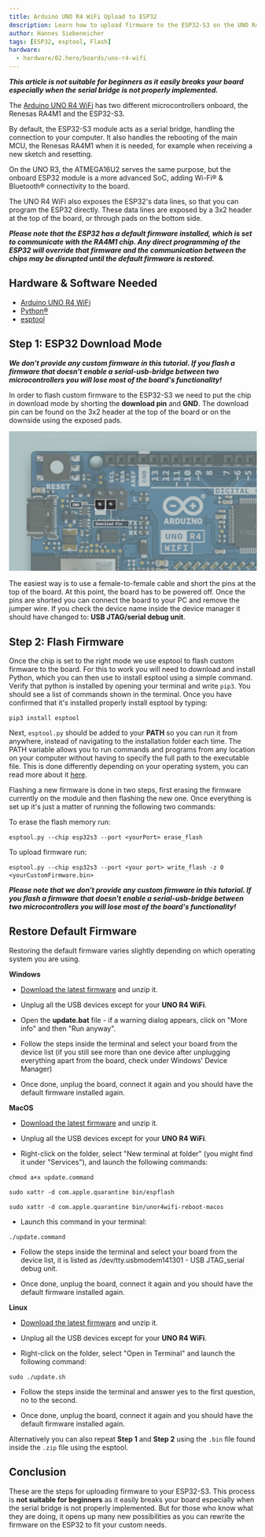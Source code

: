 ```yaml
---
title: Arduino UNO R4 WiFi Upload to ESP32
description: Learn how to upload firmware to the ESP32-S3 on the UNO R4 WiFi
author: Hannes Siebeneicher
tags: [ESP32, esptool, Flash]
hardware:
  - hardware/02.hero/boards/uno-r4-wifi
---
```


***This article is not suitable for beginners as it easily breaks your board especially when the serial bridge is not properly implemented.***

The [Arduino UNO R4 WiFi](/hardware/uno-r4-wifi) has two different microcontrollers onboard, the Renesas RA4M1 and the ESP32-S3.

By default, the ESP32-S3 module acts as a serial bridge, handling the connection to your computer. It also handles the rebooting of the main MCU, the Renesas RA4M1 when it is needed, for example when receiving a new sketch and resetting.

On the UNO R3, the ATMEGA16U2 serves the same purpose, but the onboard ESP32 module is a more advanced SoC, adding Wi-Fi® & Bluetooth® connectivity to the board.

The UNO R4 WiFi also exposes the ESP32's data lines, so that you can program the ESP32 directly. These data lines are exposed by a 3x2 header at the top of the board, or through pads on the bottom side.

***Please note that the ESP32 has a default firmware installed, which is set to communicate with the RA4M1 chip. Any direct programming of the ESP32 will override that firmware and the communication between the chips may be disrupted until the default firmware is restored.***

## Hardware & Software Needed

- [Arduino UNO R4 WiFi](/hardware/uno-r4-wifi)
- [Python®](https://www.python.org/downloads/)
- [esptool](https://docs.espressif.com/projects/esptool/en/latest/esp32/)

## Step 1: ESP32 Download Mode

***We don't provide any custom firmware in this tutorial. If you flash a firmware that doesn't enable a serial-usb-bridge between two microcontrollers you will lose most of the board's functionality!***

In order to flash custom firmware to the ESP32-S3 we need to put the chip in download mode by shorting the **download pin** and **GND**. The download pin can be found on the 3x2 header at the top of the board or on the downside using the exposed pads.

![ESP32-S3 download pin](./assets/esp32-data-pins.png)

The easiest way is to use a female-to-female cable and short the pins at the top of the board. At this point, the board has to be powered off. Once the pins are shorted you can connect the board to your PC and remove the jumper wire. If you check the device name inside the device manager it should have changed to: **USB JTAG/serial debug unit**.

## Step 2: Flash Firmware

Once the chip is set to the right mode we use esptool to flash custom firmware to the board. For this to work you will need to download and install Python, which you can then use to install esptool using a simple command. Verify that python is installed by opening your terminal and write ``pip3``. You should see a list of commands shown in the terminal. Once you have confirmed that it's installed properly install esptool by typing:

```
pip3 install esptool
```

Next, `esptool.py` should be added to your **PATH** so you can run it from anywhere, instead of navigating to the installation folder each time. The PATH variable allows you to run commands and programs from any location on your computer without having to specify the full path to the executable file. This is done differently depending on your operating system, you can read more about it [here](https://learn.sparkfun.com/tutorials/configuring-the-path-system-variable/all). 

Flashing a new firmware is done in two steps, first erasing the firmware currently on the module and then flashing the new one. Once everything is set up it's just a matter of running the following two commands:

To erase the flash memory run:
```
esptool.py --chip esp32s3 --port <yourPort> erase_flash
```

To upload firmware run:
```
esptool.py --chip esp32s3 --port <your port> write_flash -z 0 <yourCustomFirmware.bin>
```

***Please note that we don't provide any custom firmware in this tutorial. If you flash a firmware that doesn't enable a serial-usb-bridge between two microcontrollers you will lose most of the board's functionality!***

## Restore Default Firmware

Restoring the default firmware varies slightly depending on which operating system you are using. 

**Windows**

- [Download the latest firmware](https://github.com/arduino/uno-r4-wifi-usb-bridge/releases/download/0.2.0/unor4wifi-update-windows.zip) and unzip it.

- Unplug all the USB devices except for your **UNO R4 WiFi**.

- Open the **update.bat** file - if a warning dialog appears, click on "More info" and then "Run anyway".

-  Follow the steps inside the terminal and select your board from the device list (if you still see more than one device after unplugging everything apart from the board, check under Windows' Device Manager)

-  Once done, unplug the board, connect it again and you should have the default firmware installed again.

**MacOS**

-  [Download the latest firmware](https://github.com/arduino/uno-r4-wifi-usb-bridge/releases/download/0.2.0/unor4wifi-update-macos.zip) and unzip it.

-  Unplug all the USB devices except for your **UNO R4 WiFi**.

-  Right-click on the folder, select "New terminal at folder" (you might find it under "Services"), and launch the following commands:

```
chmod a+x update.command
```

```
sudo xattr -d com.apple.quarantine bin/espflash
```

```
sudo xattr -d com.apple.quarantine bin/unor4wifi-reboot-macos
```

-  Launch this command in your terminal:

```
./update.command
```

-  Follow the steps inside the terminal and select your board from the device list, it is listed as
/dev/tty.usbmodem141301 - USB JTAG_serial debug unit.

-  Once done, unplug the board, connect it again and you should have the default firmware installed again.

**Linux**

-  [Download the latest firmware](https://github.com/arduino/uno-r4-wifi-usb-bridge/releases/download/0.2.0/unor4wifi-update-linux.zip) and unzip it.

-  Unplug all the USB devices except for your **UNO R4 WiFi**.

-  Right-click on the folder, select "Open in Terminal" and launch the following command:

```
sudo ./update.sh
```

-  Follow the steps inside the terminal and answer yes to the first question, no to the second.

-  Once done, unplug the board, connect it again and you should have the default firmware installed again.

Alternatively you can also repeat **Step 1** and **Step 2** using the ``.bin`` file found inside the ``.zip`` file using the esptool.

## Conclusion

These are the steps for uploading firmware to your ESP32-S3. This process is **not suitable for beginners** as it easily breaks your board especially when the serial bridge is not properly implemented. But for those who know what they are doing, it opens up many new possibilities as you can rewrite the firmware on the ESP32 to fit your custom needs.